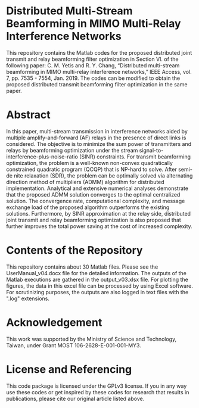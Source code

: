 # Distributed Multi-Stream Beamforming in MIMO Multi-Relay Interference Networks
This repository contains the Matlab codes for the proposed distributed joint transmit and relay beamforming filter optimization in Section VI. of the following paper:
C. M. Yetis and R. Y. Chang, “Distributed multi-stream beamforming in MIMO multi-relay interference networks,” IEEE Access, vol. 7, pp. 7535 - 7554, Jan. 2019.
The codes can be modified to obtain the proposed distributed transmit beamforming filter optimization in the same paper.

# Abstract 
In this paper, multi-stream transmission in interference networks aided by multiple amplify-and-forward (AF) relays in the presence of direct links is considered. The objective is to minimize the sum power of transmitters and relays by beamforming optimization under the stream signal-to-interference-plus-noise-ratio (SINR) constraints. For transmit beamforming optimization, the problem is a well-known non-convex quadratically constrained quadratic program (QCQP) that is NP-hard to solve. After semi-de nite relaxation (SDR), the problem can be optimally solved via alternating direction method of multipliers (ADMM) algorithm for distributed implementation. Analytical and extensive numerical analyses demonstrate that the proposed ADMM solution converges to the optimal centralized solution. The convergence rate, computational complexity, and message exchange load of the proposed algorithm outperforms the existing solutions. Furthermore, by SINR approximation at the relay side, distributed joint transmit and relay beamforming optimization is also proposed that further improves the total power saving at the cost of increased complexity. 

# Contents of the Repository
This repository contains about 30 Matlab files. Please see the UserManual_v04.docx file for the detailed information. The outputs of the Matlab executions are gathered in the output_v03.xlsx file. For plotting the figures, the data in this excel file can be processed by using Excel software. For scrutinizing purposes, the outputs are also logged in text files with the ".log" extensions.

# Acknowledgement
This work was supported by the Ministry of Science and Technology, Taiwan, under Grant MOST 106-2628-E-001-001-MY3.

# License and Referencing
This code package is licensed under the GPLv3 license. If you in any way use these codes or get inspired by these codes for research that results in publications, please cite our original article listed above.
